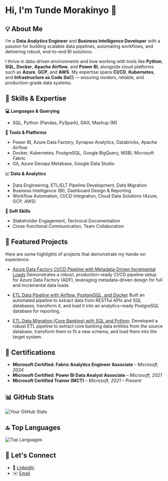 # Hi, I'm Tunde Morakinyo 👋

## 💡 About Me

I’m a **Data Analytics Engineer** and **Business Intelligence Developer** with a passion for building scalable data pipelines, automating workflows, and delivering robust, end-to-end BI solutions. 

I thrive in data-driven environments and love working with tools like **Python**, **SQL**, **Docker**, **Apache Airflow**, and **Power BI**, alongside cloud platforms such as **Azure**, **GCP**, and **AWS**. My expertise spans **CI/CD**, **Kubernetes**, and **Infrastructure as Code (IaC)** — ensuring modern, reliable, and production-grade data systems.

## 🧠 Skills & Expertise

**💻 Languages & Querying**
-  SQL, Python (Pandas, PySpark), DAX, Mashup (M)

**🧰 Tools & Platforms**
- Power BI, Azure Data Factory, Synapse Analytics, Databricks, Apache Airflow
- Docker, Kubernetes, PostgreSQL, Google BigQuery, MSBI, Microsoft Fabric
- Git, Azure Devops Metabase, Google Data Studio

**📈 Data & Analytics**
- Data Engineering, ETL/ELT Pipeline Development, Data Migration
- Business Intelligence (BI), Dashboard Design & Reporting
- Workflow Automation, CI/CD Integration, Cloud Data Solutions (Azure, GCP, AWS)

**🤝 Soft Skills**
- Stakeholder Engagement, Technical Documentation
- Cross-functional Communication, Team Collaboration

## 🚀 Featured Projects
Here are some highlights of projects that demonstrate my hands-on experience:

- [Azure Data Factory CI/CD Pipeline with Metadata-Driven Incremental Loads](https://github.com/MoraQs/ADF-CICD-Incremental-Load-Pipeline)
  Demonstrates a robust, production-ready CI/CD pipeline setup for Azure Data Factory (ADF), leveraging metadata-driven design for full and incremental data loads
  
- [ETL Data Pipeline with Airflow, PostgreSQL, and Docker](https://github.com/MoraQs/MinifigETLHub)
  Built an automated pipeline to extract data from RESTful APIs and SQL databases, transform it, and load it into an analytics-ready PostgreSQL database for reporting.
  
- [ETL Data Migration (Core Banking) with SQL and Python](https://github.com/MoraQs/Data-Migration-CoreBanking):
  Developed a robust ETL pipeline to extract core banking data entities from the source database, transform them to fit a new schema, and load them into the target system.

## 📜 Certifications

- **Microsoft Certified: Fabric Analytics Engineer Associate** – *Microsoft, 2024*
- **Microsoft Certified: Power BI Data Analyst Associate** – *Microsoft, 2021*
- **Microsoft Certified Trainer (MCT)** – *Microsoft, 2021 – Present*

## 📊 GitHub Stats
![Your GitHub Stats](https://github-readme-stats.vercel.app/api?username=MoraQs&show_icons=true&theme=dark)

## 🔝 Top Languages
![Top Languages](https://github-readme-stats.vercel.app/api/top-langs/?username=MoraQs&layout=compact&theme=dark)

## 🤝 Let's Connect
- 📇 [LinkedIn](https://www.linkedin.com/in/tunde-morakinyo/)
- ✉️ [Email](mailto:tunde.moraq@gmail.com)
